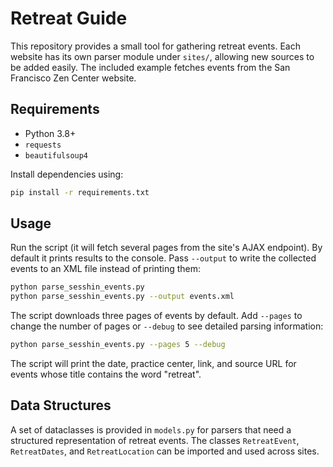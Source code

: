 # Retreat Guide

This repository provides a small tool for gathering retreat events.  Each website
has its own parser module under `sites/`, allowing new sources to be added
easily.  The included example fetches events from the San Francisco Zen Center
website.

## Requirements

- Python 3.8+
- `requests`
- `beautifulsoup4`

Install dependencies using:

```bash
pip install -r requirements.txt
```

## Usage

Run the script (it will fetch several pages from the site's AJAX endpoint). By default
it prints results to the console.  Pass `--output` to write the collected events
to an XML file instead of printing them:

```bash
python parse_sesshin_events.py
python parse_sesshin_events.py --output events.xml
```

The script downloads three pages of events by default. Add `--pages` to change
the number of pages or `--debug` to see detailed parsing information:

```bash
python parse_sesshin_events.py --pages 5 --debug
```

The script will print the date, practice center, link, and source URL for events
whose title contains the word "retreat".

## Data Structures

A set of dataclasses is provided in `models.py` for parsers that need a structured representation of retreat events.
The classes `RetreatEvent`, `RetreatDates`, and `RetreatLocation` can be imported and used across sites.

